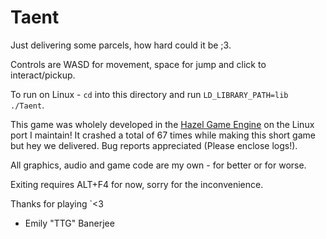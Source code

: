 # Taent

Just delivering some parcels, how hard could it be ;3.

Controls are WASD for movement, space for jump and click to interact/pickup.

To run on Linux - `cd` into this directory and run `LD_LIBRARY_PATH=lib ./Taent`.

This game was wholely developed in the [Hazel Game Engine](https://hazelengine.com/) on the Linux port I maintain! It crashed a total of 67 times while making this short game but hey we delivered. Bug reports appreciated (Please enclose logs!).

All graphics, audio and game code are my own - for better or for worse.

Exiting requires ALT+F4 for now, sorry for the inconvenience.

Thanks for playing `<3

- Emily "TTG" Banerjee
